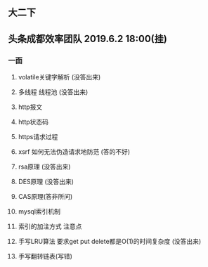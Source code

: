 ## 大二下

## 头条成都效率团队 2019.6.2 18:00(挂)

### 一面

1. volatile关键字解析 (没答出来)

2. 多线程 线程池 (没答出来)

3. http报文

4. http状态码

5. https请求过程

6. xsrf 如何无法伪造请求地防范 (答的不好)

7. rsa原理 (没答出来)

8. DES原理 (没答出来)

9. CAS原理(答非所问)

10. mysql索引机制

11. 索引的加注方式 注意点

12. 手写LRU算法 要求get put delete都是O(1)的时间复杂度 (没答出来)

13. 手写翻转链表(写错)

    